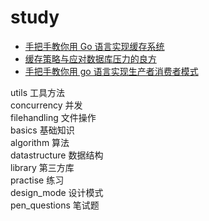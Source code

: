 # study

- [手把手教你用 Go 语言实现缓存系统](cache/README.md)
- [缓存策略与应对数据库压力的良方](database/README.md)
- [手把手教你用 go 语言实现生产者消费者模式]()


utils 工具方法  
concurrency 并发  
filehandling 文件操作  
basics 基础知识  
algorithm 算法  
datastructure 数据结构  
library 第三方库  
practise 练习  
design_mode 设计模式  
pen_questions 笔试题

